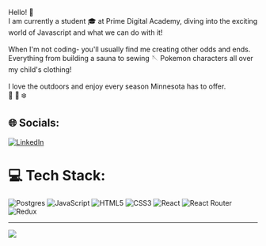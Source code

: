 Hello! 👋<br>I am currently a student 🎓 at Prime Digital Academy, diving into the exciting world of Javascript and what we can do with it!<br><br>When I'm not coding- you'll usually find me creating other odds and ends.<br>Everything from building a sauna to sewing 🪡 Pokemon  characters all over my child's clothing!<br><br>I love the outdoors and enjoy every season Minnesota has to offer. <br>🌳 🍁 ❄️


## 🌐 Socials:
[![LinkedIn](https://img.shields.io/badge/LinkedIn-%230077B5.svg?logo=linkedin&logoColor=white)](https://linkedin.com/in/https://www.linkedin.com/in/samantha-c-marlowe/) 

# 💻 Tech Stack:
![Postgres](https://img.shields.io/badge/postgres-%23316192.svg?style=for-the-badge&logo=postgresql&logoColor=white) ![JavaScript](https://img.shields.io/badge/javascript-%23323330.svg?style=for-the-badge&logo=javascript&logoColor=%23F7DF1E) ![HTML5](https://img.shields.io/badge/html5-%23E34F26.svg?style=for-the-badge&logo=html5&logoColor=white) ![CSS3](https://img.shields.io/badge/css3-%231572B6.svg?style=for-the-badge&logo=css3&logoColor=white) ![React](https://img.shields.io/badge/react-%2320232a.svg?style=for-the-badge&logo=react&logoColor=%2361DAFB) ![React Router](https://img.shields.io/badge/React_Router-CA4245?style=for-the-badge&logo=react-router&logoColor=white) ![Redux](https://img.shields.io/badge/redux-%23593d88.svg?style=for-the-badge&logo=redux&logoColor=white)
<!-- # 📊 GitHub Stats:
![](https://github-readme-stats.vercel.app/api?username=sam4class&theme=dark&hide_border=false&include_all_commits=false&count_private=false)<br/>
![](https://github-readme-streak-stats.herokuapp.com/?user=sam4class&theme=dark&hide_border=false)<br/>
![](https://github-readme-stats.vercel.app/api/top-langs/?username=sam4class&theme=dark&hide_border=false&include_all_commits=false&count_private=false&layout=compact) -->

---
[![](https://visitcount.itsvg.in/api?id=sam4class&icon=0&color=0)](https://visitcount.itsvg.in)

<!-- Proudly created with GPRM ( https://gprm.itsvg.in ) -->
<!--
**sam4class/sam4class** is a ✨ _special_ ✨ repository because its `README.md` (this file) appears on your GitHub profile.

Here are some ideas to get you started:

- 🔭 I’m currently working on ...
- 🌱 I’m currently learning ...
- 👯 I’m looking to collaborate on ...
- 🤔 I’m looking for help with ...
- 💬 Ask me about ...
- 📫 How to reach me: ...
- 😄 Pronouns: ...
- ⚡ Fun fact: ...
-->
